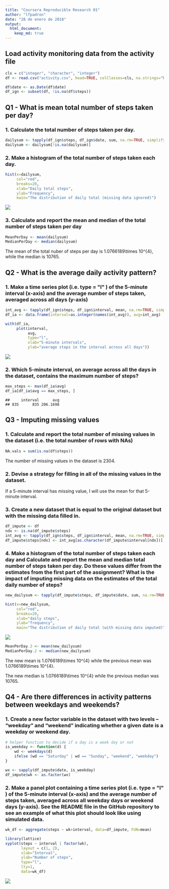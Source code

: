 ```yaml
---
title: "Coursera Reproducible Research 01"
author: "lfpadron"
date: "28 de enero de 2018"
output: 
  html_document:
    keep_md: true
---
```





## Load activity monitoring data from the activity file


```r
cls = c("integer", "character", "integer")
df <- read.csv("activity.csv", head=TRUE, colClasses=cls, na.strings="NA")

df$date <- as.Date(df$date)
df_ign <- subset(df, !is.na(df$steps))
```

## Q1 - What is mean total number of steps taken per day?

### 1. Calculate the total number of steps taken per day. 


```r
dailysum <- tapply(df_ign$steps, df_ign$date, sum, na.rm=TRUE, simplify=T)
dailysum <- dailysum[!is.na(dailysum)]
```

### 2. Make a histogram of the total number of steps taken each day.



```r
hist(x=dailysum,
     col="red",
     breaks=20,
     xlab="Daily total steps",
     ylab="Frequency",
     main="The distribution of daily total (missing data ignored)")
```

![](PA1_template_files/figure-html/unnamed-chunk-3-1.png)<!-- -->

### 3. Calculate and report the mean and median of the total number of steps taken per day


```r
MeanPerDay <- mean(dailysum)
MedianPerDay <- median(dailysum)
```

The mean of the total nuber of steps per day is 1.0766189\times 10^{4}, while the median is 10765.

## Q2 - What is the average daily activity pattern?

### 1. Make a time series plot (i.e. type = "l" ) of the 5-minute interval (x-axis) and the average number of steps taken, averaged across all days (y-axis)


```r
int_avg <- tapply(df_ign$steps, df_ign$interval, mean, na.rm=TRUE, simplify=T)
df_ia <- data.frame(interval=as.integer(names(int_avg)), avg=int_avg)

with(df_ia,
     plot(interval,
          avg,
          type="l",
          xlab="5-minute intervals",
          ylab="average steps in the interval across all days"))
```

![](PA1_template_files/figure-html/unnamed-chunk-5-1.png)<!-- -->

### 2. Which 5-minute interval, on average across all the days in the dataset, contains the maximum number of steps?


```r
max_steps <- max(df_ia$avg)
df_ia[df_ia$avg == max_steps, ]
```

```
##     interval      avg
## 835      835 206.1698
```



## Q3 - Imputing missing values

### 1. Calculate and report the total number of missing values in the dataset (i.e. the total number of rows with NAs)


```r
NA.vals = sum(is.na(df$steps))
```

The number of missing values in the dataset is 2304.

### 2. Devise a strategy for filling in all of the missing values in the dataset.

If a 5-minute interval has missing value, I will use the mean for that 5-minute interval.

### 3. Create a new dataset that is equal to the original dataset but with the missing data filled in.


```r
df_impute <- df
ndx <- is.na(df_impute$steps)
int_avg <- tapply(df_ign$steps, df_ign$interval, mean, na.rm=TRUE, simplify=T)
df_impute$steps[ndx] <- int_avg[as.character(df_impute$interval[ndx])]
```

### 4. Make a histogram of the total number of steps taken each day and Calculate and report the mean and median total number of steps taken per day. Do these values differ from the estimates from the first part of the assignment? What is the impact of imputing missing data on the estimates of the total daily number of steps?


```r
new_dailysum <- tapply(df_impute$steps, df_impute$date, sum, na.rm=TRUE, simplify=T)

hist(x=new_dailysum,
     col="red",
     breaks=20,
     xlab="daily steps",
     ylab="frequency",
     main="The distribution of daily total (with missing data imputed)")
```

![](PA1_template_files/figure-html/unnamed-chunk-9-1.png)<!-- -->



```r
MeanPerDay.2 <- mean(new_dailysum)
MedianPerDay.2 <- median(new_dailysum)
```

The new mean is 1.0766189\times 10^{4} while the previous mean was 1.0766189\times 10^{4}.

The new median is 1.0766189\times 10^{4} while the previous median was 10765.

## Q4 - Are there differences in activity patterns between weekdays and weekends?

### 1. Create a new factor variable in the dataset with two levels – “weekday” and “weekend” indicating whether a given date is a weekday or weekend day.


```r
# helper function to decide if a day is a week day or not
is_weekday <- function(d) {
    wd <- weekdays(d)
    ifelse (wd == "Saturday" | wd == "Sunday", "weekend", "weekday")
}

wx <- sapply(df_impute$date, is_weekday)
df_impute$wk <- as.factor(wx)
```

### 2. Make a panel plot containing a time series plot (i.e. type = "l" ) of the 5-minute interval (x-axis) and the average number of steps taken, averaged across all weekday days or weekend days (y-axis). See the README file in the GitHub repository to see an example of what this plot should look like using simulated data.



```r
wk_df <- aggregate(steps ~ wk+interval, data=df_impute, FUN=mean)

library(lattice)
xyplot(steps ~ interval | factor(wk),
       layout = c(1, 2),
       xlab="Interval",
       ylab="Number of steps",
       type="l",
       lty=1,
       data=wk_df)
```

![](PA1_template_files/figure-html/unnamed-chunk-12-1.png)<!-- -->





